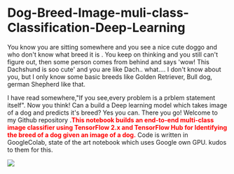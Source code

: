 # Dog-Breed-Image-muli-class-Classification-Deep-Learning
You know you are sitting somewhere and you see a nice cute doggo and who don't know what breed it is . You keep on thinking and you still can't figure out, then some person comes from behind and says 'wow! This Dachshund is soo cute' and you are like Dach.. what.... I don't know about you, but I only know some basic breeds like Golden Retriever, Bull dog, german Shepherd like that.<br>

I have read somewhere,"If you see,every problem is a prblem statement itself". Now you think! Can a build a Deep learning model which takes image of a dog and predicts it's breed? Yes you can. There you go! Welcome to my Github repository .<font color='red'>**This notebook builds an end-to-end multi-class image classifier using TensorFlow 2.x and TensorFlow Hub for Identifying the breed of a dog given an image of a dog.**</font>
Code is written in GoogleColab, state of the art notebook which uses Google own GPU. kudos to them for this.

<img src= 'https://cdn.pixabay.com/photo/2016/12/13/05/15/puppy-1903313_960_720.jpg'>


